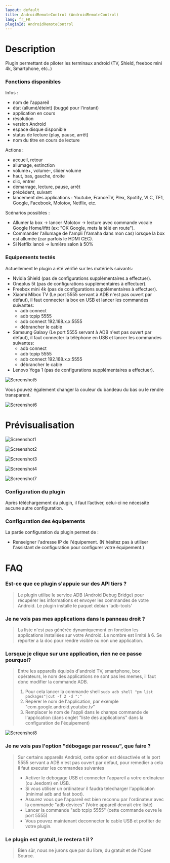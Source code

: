 ```yaml
---
layout: default
title: AndroidRemoteControl (AndroidRemoteControl)
lang: fr_FR
pluginId: AndroidRemoteControl
---
```

# Description

Plugin permettant de piloter les terminaux android (TV, Shield, freebox mini 4k, Smartphone, etc..)

### Fonctions disponibles
Infos :
* nom de l'appareil
* état (allumé/éteint) (buggé pour l'instant)
* application en cours
* résolution
* version Android
* espace disque disponible
* status de lecture (play, pause, arrêt)
* nom du titre en cours de lecture

Actions :
* accueil, retour
* allumage, extinction
* volume+, volume-, slider volume
* haut, bas, gauche, droite
* clic, entrer
* démarrage, lecture, pause, arrêt
* précédent, suivant
* lancement des applications : Youtube, FranceTV, Plex, Spotify, VLC, TF1, Google, Facebook, Molotov, Netflix, etc.

Scénarios possibles :
* Allumer la box -> lancer Molotov -> lecture avec commande vocale Google Home/ifttt (ex: "OK Google, mets la télé en route").
* Commander l'allumage de l'ampli (Yamaha dans mon cas) lorsque la box est allumée (car parfois le HDMI CEC).
* Si Netflix lancé -> lumière salon à 50%

### Equipements testés
Actuellement le plugin a été vérifié sur les matériels suivants:
* Nvidia Shield (pas de configurations supplémentaires a effectuer).
* Oneplus 5t (pas de configurations supplémentaires à effectuer).
* Freebox mini 4k (pas de configurations supplémentaires à effectuer).
* Xiaomi Mibox TV (Le port 5555 servant à ADB n'est pas ouvert par défaut), il faut connecter la box en USB et lancer les commandes suivantes:
    - adb connect
    - adb tcpip 5555
    - adb connect 192.168.x.x:5555
    - débrancher le cable
* Samsung Galaxy (Le port 5555 servant à ADB n'est pas ouvert par défaut), il faut connecter la téléphone en USB et lancer les commandes suivantes:
    - adb connect
    - adb tcpip 5555
    - adb connect 192.168.x.x:5555
    - débrancher le cable
*  Lenovo Yoga 1 (pas de configurations supplémentaires a effectuer).


![Screenshot5](../images/Screenshot3.png)

Vous pouvez également changer la couleur du bandeau du bas ou le rendre transparent.

![Screenshot6](../images/Screenshot4.png)

# Prévisualisation

![Screenshot1](../images/Screenshot1.png)

![Screenshot2](../images/Screenshot2.png)

![Screenshot3](../images/Screenshot3.png)

![Screenshot4](../images/Screenshot4.png)

![Screenshot7](../images/Screenshot7.png)

### Configuration du plugin

Après téléchargement du plugin, il faut l’activer, celui-ci ne nécessite aucune autre configuration.

### Configuration des équipements

La partie configuration du plugin permet de :

* Renseigner l'adresse IP de l'équipement. (N'hésitez pas à utiliser l'assistant de configuration pour configurer votre équipement.)

# FAQ

### Est-ce que ce plugin s'appuie sur des API tiers ?

> Le plugin utilise le service ADB (Android Debug Bridge) pour récupérer les informations et envoyer les commandes de votre Android.
Le plugin installe le paquet debian 'adb-tools'

### Je ne vois pas mes applications dans le panneau droit ?

> La liste n'est pas générée dynamiquement en fonction les applications installées sur votre Android. Le nombre est limité à 6. Se reporter a la doc pour rendre visible ou non une application.

### Lorsque je clique sur une application, rien ne ce passe pourquoi?

> Entre les appareils équipés d'android TV, smartphone, box opérateurs, le nom des applications ne sont pas les memes, il faut donc modifier la commande ADB.
> 1) Pour cela lancer la commande shell ```sudo adb shell "pm list packages"|cut -f 2 -d ":"```
> 2) Repérer le nom de l'application, par exemple "com.google.android.youtube.tv"
> 3) Remplacer le nom de l'appli dans le champs commande de l'application (dans onglet "liste des applications" dans la configuration de l'équipement)

![Screenshot8](../images/Screenshot8.png)

### Je ne vois pas l'option "débogage par reseau", que faire ?

> Sur certains appareils Android, cette option est désactivée et le port 5555 servant a ADB n'est pas ouvert par défaut, pour remedier a cela il faut executer les commandes suivantes
> - Activer le debogage USB et connecter l'appareil a votre ordinateur (ou Jeedom) en USB.
> - Si vous utiliser un  ordinateur il faudra telecharger l'application (minimal adb and fast boot).
> - Assurez vous que l'appareil est bien reconnu par l'ordinateur avec la commande "adb devices" (Votre appareil devrait etre listé)
> - Lancer la commande "adb tcpip 5555" (cette commande ouvre le port 5555)
> - Vous pouvez maintenant deconnecter le cable USB et profiter de votre plugin.

### Le plugin est gratuit, le restera t il ?

> Bien sûr, nous ne jurons que par du libre, du gratuit et de l'Open Source.
